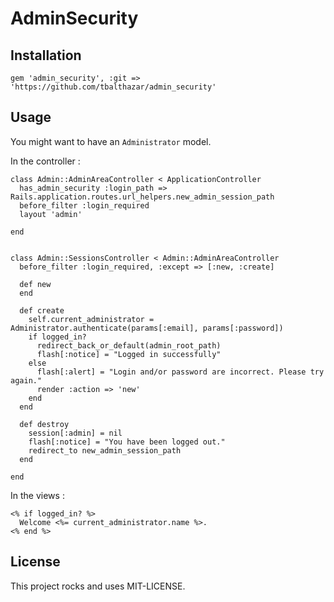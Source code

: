 # AdminSecurity

## Installation
```
gem 'admin_security', :git => 'https://github.com/tbalthazar/admin_security'
```

## Usage
You might want to have an `Administrator` model.

In the controller :
```
class Admin::AdminAreaController < ApplicationController
  has_admin_security :login_path => Rails.application.routes.url_helpers.new_admin_session_path
  before_filter :login_required
  layout 'admin'

end


class Admin::SessionsController < Admin::AdminAreaController
  before_filter :login_required, :except => [:new, :create]
  
  def new
  end
  
  def create
    self.current_administrator = Administrator.authenticate(params[:email], params[:password])
    if logged_in?
      redirect_back_or_default(admin_root_path)
      flash[:notice] = "Logged in successfully"
    else
      flash[:alert] = "Login and/or password are incorrect. Please try again."
      render :action => 'new'
    end
  end
  
  def destroy
    session[:admin] = nil
    flash[:notice] = "You have been logged out."
    redirect_to new_admin_session_path
  end
  
end
```

In the views :
```
<% if logged_in? %>
  Welcome <%= current_administrator.name %>.
<% end %>
```

## License
This project rocks and uses MIT-LICENSE.

